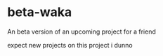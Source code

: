 # beta-waka
An beta version of an upcoming project for a friend

expect new projects on this project i dunno

